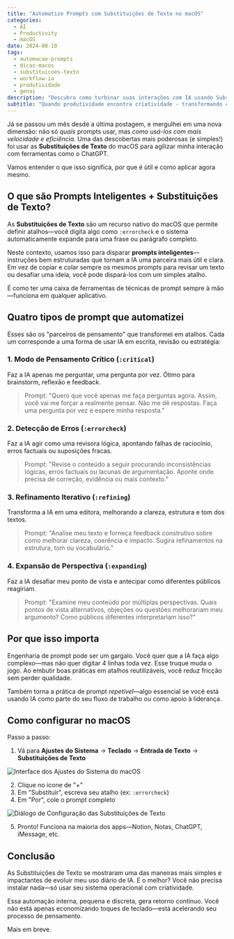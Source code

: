 ```yaml
---
title: "Automatize Prompts com Substituições de Texto no macOS"
categories:
  - AI
  - Productivity
  - macOS
date: 2024-08-10
tags:
  - automacao-prompts
  - dicas-macos
  - substituicoes-texto
  - workflow-ia
  - produtividade
  - genai
description: "Descubra como turbinar suas interações com IA usando Substituições de Texto do macOS para criar acesso instantâneo a prompts poderosos e frameworks de pensamento."
subtitle: "Quando produtividade encontra criatividade - transformando como você interage com IA através de prompts inteligentes automatizados e recursos nativos do macOS."
---
```


Já se passou um mês desde a última postagem, e mergulhei em uma nova dimensão: não só _quais_ prompts usar, mas _como usá-los com mais velocidade e eficiência_. Uma das descobertas mais poderosas (e simples!) foi usar as **Substituições de Texto** do macOS para agilizar minha interação com ferramentas como o ChatGPT.

Vamos entender o que isso significa, por que é útil e como aplicar agora mesmo.

## O que são Prompts Inteligentes + Substituições de Texto?

As **Substituições de Texto** são um recurso nativo do macOS que permite definir atalhos—você digita algo como `:errorcheck` e o sistema automaticamente expande para uma frase ou parágrafo completo.

Neste contexto, usamos isso para disparar **prompts inteligentes**—instruções bem estruturadas que tornam a IA uma parceira mais útil e clara. Em vez de copiar e colar sempre os mesmos prompts para revisar um texto ou desafiar uma ideia, você pode dispará-los com um simples atalho.

É como ter uma caixa de ferramentas de técnicas de prompt sempre à mão—funciona em qualquer aplicativo.

## Quatro tipos de prompt que automatizei

Esses são os "parceiros de pensamento" que transformei em atalhos. Cada um corresponde a uma forma de usar IA em escrita, revisão ou estratégia:

### 1. **Modo de Pensamento Crítico** (`:critical`)

Faz a IA apenas me perguntar, uma pergunta por vez. Ótimo para brainstorm, reflexão e feedback.

> Prompt: "Quero que você apenas me faça perguntas agora. Assim, você vai me forçar a realmente pensar. Não me dê respostas. Faça uma pergunta por vez e espere minha resposta."

### 2. **Detecção de Erros** (`:errorcheck`)

Faz a IA agir como uma revisora lógica, apontando falhas de raciocínio, erros factuais ou suposições fracas.

> Prompt: "Revise o conteúdo a seguir procurando inconsistências lógicas, erros factuais ou lacunas de argumentação. Aponte onde precisa de correção, evidência ou mais contexto."

### 3. **Refinamento Iterativo** (`:refining`)

Transforma a IA em uma editora, melhorando a clareza, estrutura e tom dos textos.

> Prompt: "Analise meu texto e forneça feedback construtivo sobre como melhorar clareza, coerência e impacto. Sugira refinamentos na estrutura, tom ou vocabulário."

### 4. **Expansão de Perspectiva** (`:expanding`)

Faz a IA desafiar meu ponto de vista e antecipar como diferentes públicos reagiriam.

> Prompt: "Examine meu conteúdo por múltiplas perspectivas. Quais pontos de vista alternativos, objeções ou questões melhorariam meu argumento? Como públicos diferentes interpretariam isso?"

## Por que isso importa

Engenharia de prompt pode ser um gargalo. Você quer que a IA faça algo complexo—mas não quer digitar 4 linhas toda vez. Esse truque muda o jogo. Ao embutir boas práticas em atalhos reutilizáveis, você reduz fricção sem perder qualidade.

Também torna a prática de prompt _repetível_—algo essencial se você está usando IA como parte do seu fluxo de trabalho ou como apoio à liderança.

## Como configurar no macOS

Passo a passo:

1. Vá para **Ajustes do Sistema** → **Teclado** → **Entrada de Texto** → **Substituições de Texto**

![Interface dos Ajustes do Sistema do macOS](/uploads/2024/08/config_1.png)

2. Clique no ícone de "+"
3. Em "Substituir", escreva seu atalho (ex: `:errorcheck`)
4. Em "Por", cole o prompt completo

![Diálogo de Configuração das Substituições de Texto](/uploads/2024/08/config_2.png)

5. Pronto! Funciona na maioria dos apps—Notion, Notas, ChatGPT, iMessage, etc.

## Conclusão

As Substituições de Texto se mostraram uma das maneiras mais simples e impactantes de evoluir meu uso diário de IA. E o melhor? Você não precisa instalar nada—só usar seu sistema operacional com criatividade.

Essa automação interna, pequena e discreta, gera retorno contínuo. Você não está apenas economizando toques de teclado—está acelerando seu processo de pensamento.

Mais em breve.
